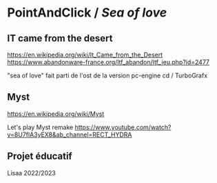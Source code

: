 # PointAndClick / *Sea of love*

## IT came from the desert
https://en.wikipedia.org/wiki/It_Came_from_the_Desert
https://www.abandonware-france.org/ltf_abandon/ltf_jeu.php?id=2477

"sea of love" fait parti de l'ost de la version pc-engine cd / TurboGrafx

## Myst
https://en.wikipedia.org/wiki/Myst

Let's play Myst remake
https://www.youtube.com/watch?v=8U7flA3yEX8&ab_channel=RECT_HYDRA

## Projet éducatif
Lisaa 2022/2023
